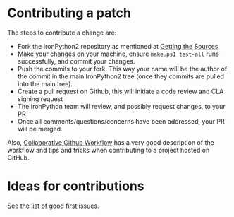 # Contributing a patch

The steps to contribute a change are:

* Fork the IronPython2 repository as mentioned at [Getting the Sources](getting-the-sources.md)
* Make your changes on your machine, ensure ```make.ps1 test-all``` runs successfully, and commit your changes.
* Push the commits to your fork. This way your name will be the author of the commit in the main IronPython2 tree (once they commits are pulled into the main tree). 
* Create a pull request on Github, this will initiate a code review and CLA signing request
* The IronPython team will review, and possibly request changes, to your PR
* Once all comments/questions/concerns have been addressed, your PR will be merged.

Also, [Collaborative Github Workflow](http://www.eqqon.com/index.php/Collaborative_Github_Workflow) has a very good description of the workflow and tips and tricks when contributing to a project hosted on GitHub.

# Ideas for contributions

See the [list of good first issues](https://github.com/IronLanguages/ironpython2/issues?q=is%3Aissue+is%3Aopen+label%3A%22good+first+issue%22).